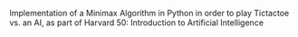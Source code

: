 Implementation of a Minimax Algorithm in Python in order to play Tictactoe vs. an AI, as part of Harvard 50: Introduction to Artificial Intelligence
